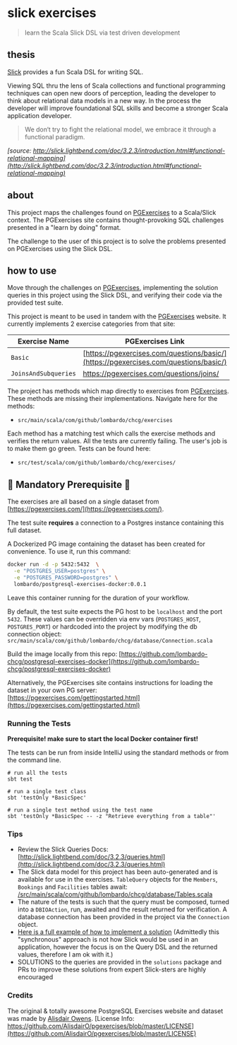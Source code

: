 # slick exercises

> learn the Scala Slick DSL via test driven development

## thesis

[Slick](http://slick.lightbend.com/doc/3.2.3/introduction.html) provides a fun Scala DSL for writing SQL.  

Viewing SQL thru the lens of Scala collections and functional programming techniques can open new doors of perception, leading the developer to think about relational data models in a new way.  In the process the developer will improve foundational SQL skills and become a stronger Scala application developer.

> We don‘t try to fight the relational model, we embrace it through a functional paradigm.

*[source: http://slick.lightbend.com/doc/3.2.3/introduction.html#functional-relational-mapping](http://slick.lightbend.com/doc/3.2.3/introduction.html#functional-relational-mapping)*

## about

This project maps the challenges found on [PGExercises](https://pgexercises.com/) to a Scala/Slick context. The PGExercises site contains thought-provoking SQL challenges presented in a "learn by doing" format.  

The challenge to the user of this project is to solve the problems presented on PGExercises using the Slick DSL.

## how to use

Move through the challenges on [PGExercises](https://pgexercises.com/), implementing the solution queries in this project using the Slick DSL, and verifying their code via the provided test suite.

This project is meant to be used in tandem with the [PGExercises](https://pgexercises.com/) website.  It currently implements 2 exercise categories from that site:

Exercise Name  | PGExercises Link  |  Project Link
--|---|--
`Basic`  | [https://pgexercises.com/questions/basic/](https://pgexercises.com/questions/basic/)   | [src/main/scala/com/github/lombardo/chcg/exercises/Basic.scala](https://github.com/lombardo-chcg/slick-exercises/blob/master/src/main/scala/com/github/lombardo/chcg/exercises/Basic.scala)  
`JoinsAndSubqueries`  | https://pgexercises.com/questions/joins/  |[src/main/scala/com/github/lombardo/chcg/exercises/JoinsAndSubqueries.scala ](https://github.com/lombardo-chcg/slick-exercises/blob/master/src/main/scala/com/github/lombardo/chcg/exercises/JoinsAndSubqueries.scala)


The project has methods which map directly to exercises from [PGExercises](https://pgexercises.com/).  These methods are missing their implementations.  Navigate here for the methods:
- `src/main/scala/com/github/lombardo/chcg/exercises`

Each method has a matching test which calls the exercise methods and verifies the return values.  All the tests are currently failing.  The user's job is to make them go green.  Tests can be found here:
- `src/test/scala/com/github/lombardo/chcg/exercises/`

## 🚨 Mandatory Prerequisite 🚨

The exercises are all based on a single dataset from [https://pgexercises.com/](https://pgexercises.com/).

The test suite **requires** a connection to a Postgres instance containing this full dataset.

A Dockerized PG image containing the dataset has been created for convenience.  To use it, run this command:

```sh
docker run -d -p 5432:5432  \
  -e "POSTGRES_USER=postgres" \
  -e "POSTGRES_PASSWORD=postgres" \
  lombardo/postgresql-exercises-docker:0.0.1
```

Leave this container running for the duration of your workflow.

By default, the test suite expects the PG host to be `localhost` and the port `5432`.  These values can be overridden via env vars (`POSTGRES_HOST`, `POSTGRES_PORT`) or hardcoded into the project by modifying the db connection object:
`src/main/scala/com/github/lombardo/chcg/database/Connection.scala`

Build the image locally from this repo:  [https://github.com/lombardo-chcg/postgresql-exercises-docker](https://github.com/lombardo-chcg/postgresql-exercises-docker)

Alternatively, the PGExercises site contains instructions for loading the dataset in your own PG server: [https://pgexercises.com/gettingstarted.html](https://pgexercises.com/gettingstarted.html)

### Running the Tests

**Prerequisite!  make sure to start the local Docker container first!**

The tests can be run from inside IntelliJ using the standard methods or from the command line.  

```
# run all the tests
sbt test

# run a single test class
sbt 'testOnly *BasicSpec'

# run a single test method using the test name
sbt 'testOnly *BasicSpec -- -z "Retrieve everything from a table"'
```

### Tips

- Review the Slick Queries Docs: [http://slick.lightbend.com/doc/3.2.3/queries.html](http://slick.lightbend.com/doc/3.2.3/queries.html)
- The Slick data model for this project has been auto-generated and is available for use in the exercises.  `TableQuery` objects for the `Members`, `Bookings` and `Facilities` tables await: [/src/main/scala/com/github/lombardo/chcg/database/Tables.scala](https://github.com/lombardo-chcg/slick-exercises/blob/master/src/main/scala/com/github/lombardo/chcg/database/Tables.scala)
- The nature of the tests is such that the query must be composed, turned into a `DBIOAction`, run, awaited and the result returned for verification.  A database connection has been provided in the project via the `Connection` object.
- [Here is a full example of how to implement a solution](https://github.com/lombardo-chcg/slick-exercises/blob/master/src/main/scala/com/github/lombardo/chcg/exercises/Basic.scala#L10-L21) (Admittedly this "synchronous" approach is not how Slick would be used in an application, however the focus is on the Query DSL and the returned values, therefore I am ok with it.)
- SOLUTIONS to the queries are provided in the `solutions` package and PRs to improve these solutions from expert Slick-sters are highly encouraged


### Credits

The original & totally awesome PostgreSQL Exercises website and dataset was made by [Alisdair Owens](https://pgexercises.com/about.html).  [License Info: https://github.com/AlisdairO/pgexercises/blob/master/LICENSE](https://github.com/AlisdairO/pgexercises/blob/master/LICENSE)
